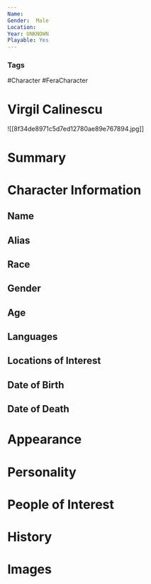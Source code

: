 ```yaml
---
Name: 
Gender:  Male
Location: 
Year: UNKNOWN
Playable: Yes
---
```


### Tags
#Character #FeraCharacter 

# Virgil Calinescu
![[8f34de8971c5d7ed12780ae89e767894.jpg]]

# Summary


# Character Information

## Name

## Alias

## Race

## Gender

## Age

## Languages

## Locations of Interest

## Date of Birth

## Date of Death

# Appearance

# Personality

# People of Interest

# History

# Images
